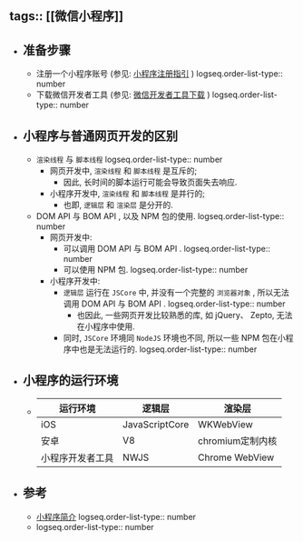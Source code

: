 tags:: [[微信小程序]]
---

- ## 准备步骤
	- 注册一个小程序账号 (参见: [小程序注册指引](https://developers.weixin.qq.com/community/business/doc/000200772f81508894e94ec965180d) )
	  logseq.order-list-type:: number
	- 下载微信开发者工具 (参见: [微信开发者工具下载](https://developers.weixin.qq.com/miniprogram/dev/devtools/stable.html) )
	  logseq.order-list-type:: number
- ## 小程序与普通网页开发的区别
	- `渲染线程` 与 `脚本线程`
	  logseq.order-list-type:: number
		- ​网页开发中, `渲染线程` 和 `脚本线程` 是互斥的;
			- 因此, 长时间的脚本运行可能会导致页面失去响应.
		- 小程序开发中, `渲染线程` 和 `脚本线程` 是并行的;
			- 也即, `逻辑层` 和 `渲染层` 是分开的.
	- DOM API 与 BOM API , 以及 NPM 包的使用.
	  logseq.order-list-type:: number
		- ​网页开发中:
			- 可以调用 DOM API 与 BOM API .
			  logseq.order-list-type:: number
			- 可以使用 NPM 包.
			  logseq.order-list-type:: number
		- 小程序开发中:
			- `逻辑层` 运行在 `JSCore` 中, 并没有一个完整的 `浏览器对象` , 所以无法调用 DOM API 与 BOM API .
			  logseq.order-list-type:: number
				- 也因此, 一些网页开发比较熟悉的库, 如 jQuery、 Zepto, 无法在小程序中使用.
			- 同时, `JSCore` 环境同 `NodeJS` 环境也不同, 所以一些 NPM 包在小程序中也是无法运行的.
			  logseq.order-list-type:: number
- ## 小程序的运行环境
	- | **运行环境** | **逻辑层** | **渲染层** |
	  | ---- | ---- | ---- |
	  | iOS | JavaScriptCore | WKWebView |
	  | 安卓 | V8 | chromium定制内核 |
	  | 小程序开发者工具 | NWJS | Chrome WebView |
- ## 参考
	- [小程序简介](https://developers.weixin.qq.com/miniprogram/dev/framework/quickstart/#%E4%BD%93%E9%AA%8C%E5%B0%8F%E7%A8%8B%E5%BA%8F)
	  logseq.order-list-type:: number
	- logseq.order-list-type:: number